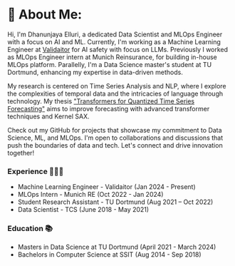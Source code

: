 # 💫 About Me:

Hi, I'm Dhanunjaya Elluri, a dedicated Data Scientist and MLOps Engineer with a focus on AI and ML. Currently, I'm working as a Machine Learning Engineer at [Validaitor](https://validaitor.com) for AI safety with focus on LLMs. Previously I worked as MLOps Engineer intern at Munich Reinsurance, for building in-house MLOps platform. Parallelly, I'm a Data Science master's student at TU Dortmund, enhancing my expertise in data-driven methods.

My research is centered on Time Series Analysis and NLP, where I explore the complexities of temporal data and the intricacies of language through technology. My thesis ["Transformers for Quantized Time Series Forecasting"](https://github.com/Dhanunjaya-Elluri/master-thesis) aims to improve forecasting with advanced transformer techniques and Kernel SAX.

Check out my GitHub for projects that showcase my commitment to Data Science, ML, and MLOps. I'm open to collaborations and discussions that push the boundaries of data and tech. Let's connect and drive innovation together!

### Experience 👨🏻‍💻

- Machine Learning Engineer - Validaitor (Jan 2024 - Present)
- MLOps Intern - Munich RE (Oct 2022 - Jan 2024)
- Student Research Assistant - TU Dortmund (Aug 2021 – Oct 2022)
- Data Scientist - TCS (June 2018 - May 2021)

### Education 📚

- Masters in Data Science at TU Dortmund (April 2021 - March 2024)
- Bachelors in Computer Science at SSIT (Aug 2014 - Sep 2018)
